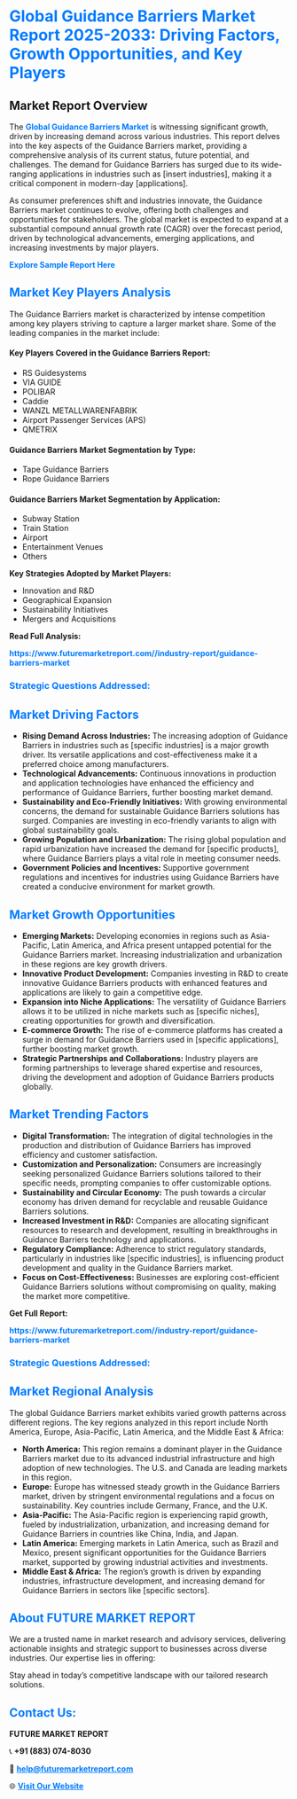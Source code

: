 <h1 style="color: #007BFF;">Global Guidance Barriers Market Report 2025-2033: Driving Factors, Growth Opportunities, and Key Players</h1>

<section id="overview">
<h2>Market Report Overview</h2>
<p>The <a href="https://www.futuremarketreport.com//industry-report/guidance-barriers-market" style="color: #007BFF; text-decoration: none;"><strong>Global Guidance Barriers Market</strong></a> is witnessing significant growth, driven by increasing demand across various industries. This report delves into the key aspects of the Guidance Barriers market, providing a comprehensive analysis of its current status, future potential, and challenges. The demand for Guidance Barriers has surged due to its wide-ranging applications in industries such as [insert industries], making it a critical component in modern-day [applications].</p>
<p>As consumer preferences shift and industries innovate, the Guidance Barriers market continues to evolve, offering both challenges and opportunities for stakeholders. The global market is expected to expand at a substantial compound annual growth rate (CAGR) over the forecast period, driven by technological advancements, emerging applications, and increasing investments by major players.</p>
</section>

<section id="overview">
<p><a href="https://www.futuremarketreport.com//request-sample/reportId=83149" style="color: #007BFF; text-decoration: none;"><strong>Explore Sample Report Here</strong></a></p>
</section>

<section id="key-players">
<h2 style="color: #007BFF;">Market Key Players Analysis</h2>
<p>The Guidance Barriers market is characterized by intense competition among key players striving to capture a larger market share. Some of the leading companies in the market include:</p>
<h4>Key Players Covered in the Guidance Barriers Report:</h4>
<ul><li>RS Guidesystems</li><li>VIA GUIDE</li><li>POLIBAR</li><li>Caddie</li><li>WANZL METALLWARENFABRIK</li><li>Airport Passenger Services (APS)</li><li>QMETRIX</li></ul>
<h4>Guidance Barriers Market Segmentation by Type:</h4>
<ul><li>Tape Guidance Barriers</li><li>Rope Guidance Barriers</li></ul>

<h4>Guidance Barriers Market Segmentation by Application:</h4>
<ul><li>Subway Station</li><li>Train Station</li><li>Airport</li><li>Entertainment Venues</li><li>Others</li></ul>
<p><strong>Key Strategies Adopted by Market Players:</strong></p>
<ul>
<li>Innovation and R&D</li>
<li>Geographical Expansion</li>
<li>Sustainability Initiatives</li>
<li>Mergers and Acquisitions</li>
</ul>
</section>

<section>
<p><strong>Read Full Analysis: </strong></p><a href="https://www.futuremarketreport.com//industry-report/guidance-barriers-market" style="color: #007BFF; text-decoration: none;"><strong>https://www.futuremarketreport.com//industry-report/guidance-barriers-market</strong></a>
<h3 style="color: #007BFF;">Strategic Questions Addressed:</h3>
</section>

<section id="driving-factors">
<h2 style="color: #007BFF;">Market Driving Factors</h2>
<ul>
<li><strong>Rising Demand Across Industries:</strong> The increasing adoption of Guidance Barriers in industries such as [specific industries] is a major growth driver. Its versatile applications and cost-effectiveness make it a preferred choice among manufacturers.</li>
<li><strong>Technological Advancements:</strong> Continuous innovations in production and application technologies have enhanced the efficiency and performance of Guidance Barriers, further boosting market demand.</li>
<li><strong>Sustainability and Eco-Friendly Initiatives:</strong> With growing environmental concerns, the demand for sustainable Guidance Barriers solutions has surged. Companies are investing in eco-friendly variants to align with global sustainability goals.</li>
<li><strong>Growing Population and Urbanization:</strong> The rising global population and rapid urbanization have increased the demand for [specific products], where Guidance Barriers plays a vital role in meeting consumer needs.</li>
<li><strong>Government Policies and Incentives:</strong> Supportive government regulations and incentives for industries using Guidance Barriers have created a conducive environment for market growth.</li>
</ul>
</section>

<section id="growth-opportunities">
<h2 style="color: #007BFF;">Market Growth Opportunities</h2>
<ul>
<li><strong>Emerging Markets:</strong> Developing economies in regions such as Asia-Pacific, Latin America, and Africa present untapped potential for the Guidance Barriers market. Increasing industrialization and urbanization in these regions are key growth drivers.</li>
<li><strong>Innovative Product Development:</strong> Companies investing in R&D to create innovative Guidance Barriers products with enhanced features and applications are likely to gain a competitive edge.</li>
<li><strong>Expansion into Niche Applications:</strong> The versatility of Guidance Barriers allows it to be utilized in niche markets such as [specific niches], creating opportunities for growth and diversification.</li>
<li><strong>E-commerce Growth:</strong> The rise of e-commerce platforms has created a surge in demand for Guidance Barriers used in [specific applications], further boosting market growth.</li>
<li><strong>Strategic Partnerships and Collaborations:</strong> Industry players are forming partnerships to leverage shared expertise and resources, driving the development and adoption of Guidance Barriers products globally.</li>
</ul>
</section>

<section id="trending-factors">
<h2 style="color: #007BFF;">Market Trending Factors</h2>
<ul>
<li><strong>Digital Transformation:</strong> The integration of digital technologies in the production and distribution of Guidance Barriers has improved efficiency and customer satisfaction.</li>
<li><strong>Customization and Personalization:</strong> Consumers are increasingly seeking personalized Guidance Barriers solutions tailored to their specific needs, prompting companies to offer customizable options.</li>
<li><strong>Sustainability and Circular Economy:</strong> The push towards a circular economy has driven demand for recyclable and reusable Guidance Barriers solutions.</li>
<li><strong>Increased Investment in R&D:</strong> Companies are allocating significant resources to research and development, resulting in breakthroughs in Guidance Barriers technology and applications.</li>
<li><strong>Regulatory Compliance:</strong> Adherence to strict regulatory standards, particularly in industries like [specific industries], is influencing product development and quality in the Guidance Barriers market.</li>
<li><strong>Focus on Cost-Effectiveness:</strong> Businesses are exploring cost-efficient Guidance Barriers solutions without compromising on quality, making the market more competitive.</li>
</ul>
</section>

<section>
<p><strong>Get Full Report: </strong></p><a href="https://www.futuremarketreport.com//industry-report/guidance-barriers-market" style="color: #007BFF; text-decoration: none;"><strong>https://www.futuremarketreport.com//industry-report/guidance-barriers-market</strong></a>
<h3 style="color: #007BFF;">Strategic Questions Addressed:</h3>
</section>


<section id="regional-analysis">
<h2 style="color: #007BFF;">Market Regional Analysis</h2>
<p>The global Guidance Barriers market exhibits varied growth patterns across different regions. The key regions analyzed in this report include North America, Europe, Asia-Pacific, Latin America, and the Middle East & Africa:</p>
<ul>
<li><strong>North America:</strong> This region remains a dominant player in the Guidance Barriers market due to its advanced industrial infrastructure and high adoption of new technologies. The U.S. and Canada are leading markets in this region.</li>
<li><strong>Europe:</strong> Europe has witnessed steady growth in the Guidance Barriers market, driven by stringent environmental regulations and a focus on sustainability. Key countries include Germany, France, and the U.K.</li>
<li><strong>Asia-Pacific:</strong> The Asia-Pacific region is experiencing rapid growth, fueled by industrialization, urbanization, and increasing demand for Guidance Barriers in countries like China, India, and Japan.</li>
<li><strong>Latin America:</strong> Emerging markets in Latin America, such as Brazil and Mexico, present significant opportunities for the Guidance Barriers market, supported by growing industrial activities and investments.</li>
<li><strong>Middle East & Africa:</strong> The region’s growth is driven by expanding industries, infrastructure development, and increasing demand for Guidance Barriers in sectors like [specific sectors].</li>
</ul>
</section>

<footer>
<h2 style="color: #007BFF;">About FUTURE MARKET REPORT</h2>
<p>We are a trusted name in market research and advisory services, delivering actionable insights and strategic support to businesses across diverse industries. Our expertise lies in offering:</p>

<p>Stay ahead in today’s competitive landscape with our tailored research solutions.</p>

<h2 style="color: #007BFF;">Contact Us:</h2>
<p><strong>FUTURE MARKET REPORT</strong></p>
<p>📞 <strong>+91 (883) 074-8030</strong></p>
<p>📧 <strong><a href="mailto:help@futuremarketreport.com" style="color: #007BFF;">help@futuremarketreport.com</a></strong></p>
<p>🌐 <strong><a href="https://www.futuremarketreport.com/" style="color: #007BFF;">Visit Our Website</a></strong></p>
</footer>